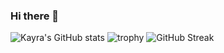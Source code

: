 ### Hi there 👋

![Kayra's GitHub stats](https://github-readme-stats.vercel.app/api?username=divDevelopment)
![trophy](https://github-profile-trophy.vercel.app/?username=divDevelopment)
![GitHub Streak](https://github-readme-streak-stats.herokuapp.com/?user=divDevelopment)


